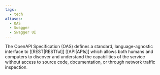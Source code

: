 ```yaml
---
tags:
  - tech
aliases:
  - OAS
  - Swagger
  - Swagger UI
---
```

The OpenAPI Specification (OAS) defines a standard, language-agnostic interface to [[REST|RESTful]] [[API|APIs]] which allows both humans and computers to discover and understand the capabilities of the service without access to source code, documentation, or through network traffic inspection.
